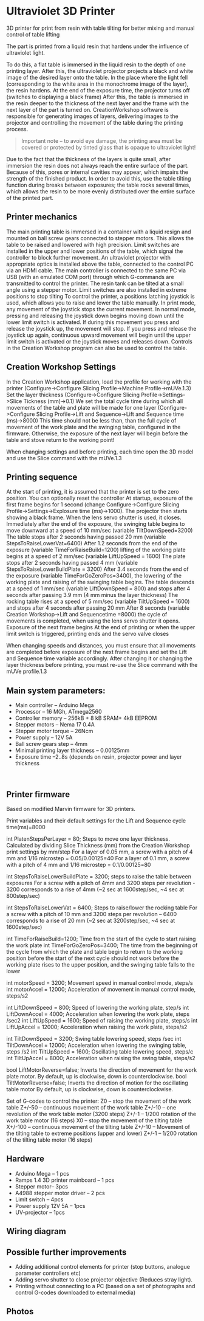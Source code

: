 # Ultraviolet 3D Printer
3D printer for print from resin with table tilting for better mixing and manual control of table lifting

The part is printed from a liquid resin that hardens under the influence of ultraviolet light.

To do this, a flat table is immersed in the liquid resin to the depth of one printing layer. After this, the ultraviolet projector projects a black and white image of the desired layer onto the table. In the place where the light fell (corresponding to the white area in the monochrome image of the layer), the resin hardens. At the end of the exposure time, the projector turns off (switches to displaying a black frame)
After this, the table is immersed in the resin deeper to the thickness of the next layer and the frame with the next layer of the part is turned on.
CreationWorkshop software is responsible for generating images of layers, delivering images to the projector and controlling the movement of the table during the printing process.

> Important note – to avoid eye damage, the printing area must be covered or protected by tinted glass that is opaque to ultraviolet light!

Due to the fact that the thickness of the layers is quite small, after immersion the resin does not always reach the entire surface of the part. Because of this, pores or internal cavities may appear, which impairs the strength of the finished product. In order to avoid this, use the table tilting function during breaks between exposures; the table rocks several times, which allows the resin to be more evenly distributed over the entire surface of the printed part.

## Printer mechanics
The main printing table is immersed in a container with a liquid resign and mounted on ball screw gears connected to stepper motors. This allows the table to be raised and lowered with high precision. 
Limit switches are installed in the upper and lower positions of the table, which signal the controller to block further movement.
An ultraviolet projector with appropriate optics is installed above the table, connected to the control PC via an HDMI cable.
The main controller is connected to the same PC via USB (with an emulated COM port) through which G-commands are transmitted to control the printer.
The resin tank can be tilted at a small angle using a stepper motor. Limit switches are also installed in extreme positions to stop tilting
To control the printer, a positions latching joystick is used, which allows you to raise and lower the table manually.
In print mode, any movement of the joystick stops the current movement.
In normal mode, pressing and releasing the joystick down begins moving down until the lower limit switch is activated. If during this movement you press and release the joystick up, the movement will stop. If you press and release the joystick up again, continuous upward movement will begin until the upper limit switch is activated or the joystick moves and releases down.
Controls in the Creation Workshop program can also be used to control the table.

## Creation Workshop Settings
In the Creation Workshop application, load the profile for working with the printer (Configure->Configure Slicing Profile->Machine Profile->mUVe.1.3)
Set the layer thickness (Configure->Configure Slicing Profile->Settings->Slice Tickness (mm)->0.1)
We set the total cycle time during which all movements of the table and plate will be made for one layer (Configure->Configure Slicing Profile->Lift and Sequence->Lift and Sequence time (ms)->8000) This time should not be less than, than the full cycle of movement of the work plate and the swinging table, configured in the firmware. Otherwise, the exposure of the next layer will begin before the table and stove return to the working point!

When changing settings and before printing, each time open the 3D model and use the Slice command with the mUVe.1.3 

## Printing sequence
At the start of printing, it is assumed that the printer is set to the zero position. You can optionally reset the controller
At startup, exposure of the first frame begins for 1 second (change Configure->Configure Slicing Profile->Settings->Explosure time (ms)->1000). The projector then starts showing a black frame. When the lens servo shutter is used, it closes.
Immediately after the end of the exposure, the swinging table begins to move downward at a speed of 10 mm/sec (variable TiltDownSpeed=3200) The table stops after 2 seconds having passed 20 mm (variable StepsToRaiseLowerVat=6400)
After 1.2 seconds from the end of the exposure (variable TimeForRaiseBuild=1200)
  lifting of the working plate begins at a speed of 2 mm/sec (variable LiftUpSpeed = 1600) The plate stops after 2 seconds having passed 4 mm (variable StepsToRaiseLowerBuildPlate = 3200)
After 3.4 seconds from the end of the exposure (variable TimeForGoZeroPos=3400), the lowering of the working plate and raising of the swinging table begins. The table descends at a speed of 1 mm/sec (variable LiftDownSpeed = 800) and stops after 4 seconds after passing 3.9 mm (4 mm minus the layer thickness) The rocking table rises at a speed of 5 mm/sec (variable TiltUpSpeed = 1600) and stops after 4 seconds after passing 20 mm
After 8 seconds (variable Creation Workshop->Lift and Sequencetime =8000) the cycle of movements is completed, when using the lens servo shutter it opens.
Exposure of the next frame begins
At the end of printing or when the upper limit switch is triggered, printing ends and the servo valve closes

When changing speeds and distances, you must ensure that all movements are completed before exposure of the next frame begins and set the Lift and Sequence time variable accordingly. After changing it or changing the layer thickness before printing, you must re-use the Slice command with the mUVe profile.1.3

## Main system parameters:
* Main controller			– Arduino Mega
* Processor 				– 16 MGh, ATmega2560
* Controller memory			– 256kB + 8 kB SRAM+ 4kB EEPROM
* Stepper motors			– Nema 17 0.4A 
* Stepper motor torque			– 26Ncm 
* Power supply 				– 12V 5A
* Ball screw gears step			– 4mm
* Minimal printing layer thickness	– 0.00125mm
* Exposure time				–2..8s (depends on resin, projector power and layer thickness

 
## Printer firmware
Based on modified Marvin firmware for 3D printers. 

Print variables and their default settings for the Lift and Sequence cycle time(ms)=8000

int PlatenStepsPerLayer = 80;
  Steps to move one layer thickness. Calculated by dividing Slice Thickness (mm) from the Creation Workshop print settings by mm/step
For a layer of 0.05 mm, a screw with a pitch of 4 mm and 1/16 microstep = 0.05/0.00125=40
For a layer of 0.1 mm, a screw with a pitch of 4 mm and 1/16 microstep = 0.1/0.00125=80

int StepsToRaiseLowerBuildPlate = 3200;
steps to raise the table between exposures
  For a screw with a pitch of 4mm and 3200 steps per revolution - 3200 corresponds to a rise of 4mm (~2 sec at 1600step/sec, ~4 sec at 800step/sec)

int StepsToRaiseLowerVat = 6400;
Steps to raise/lower the rocking table
  For a screw with a pitch of 10 mm and 3200 steps per revolution – 6400 corresponds to a rise of 20 mm (~2 sec at 3200step/sec, ~4 sec at 1600step/sec)

int TimeForRaiseBuild=1200;
Time from the start of the cycle to start raising the work plate
int TimeForGoZeroPos=3400;
The time from the beginning of the cycle from which the plate and table begin to return to the working position before the start of the next cycle should not work before the working plate rises to the upper position, and the swinging table falls to the lower
                              
int motorSpeed = 3200; Movement speed in manual control mode, steps/s
int motorAccel = 12000; Acceleration of movement in manual control mode, steps/s2

int LiftDownSpeed = 800; Speed of lowering the working plate, step/s
int LiftDownAccel = 4000; Acceleration when lowering the work plate, steps /sec2
int LiftUpSpeed = 1600; Speed of raising the working plate, steps/s
int LiftUpAccel = 12000; Acceleration when raising the work plate, steps/s2

int TiltDownSpeed = 3200; Swing table lowering speed, steps /sec
int TiltDownAccel = 12000; Acceleration when lowering the swinging table, steps /s2
int TiltUpSpeed = 1600; Oscillating table lowering speed, steps/c
int TiltUpAccel = 8000; Acceleration when raising the swing table, steps/s2

bool LiftMotorReverse=false;
Inverts the direction of movement for the work plate motor. By default, up is clockwise, down is counterclockwise.
bool TiltMotorReverse=false;
Inverts the direction of motion for the oscillating table motor
By default, up is clockwise, down is counterclockwise.

Set of G-codes to control the printer:
Z0 – stop the movement of the work table
Z+/-50 – continuous movement of the work table
Z+/-10 – one revolution of the work table motor (3200 steps)
Z+/-1 – 1/200 rotation of the work table motor (16 steps)
X0 – stop the movement of the tilting table
X+/-100 – continuous movement of the tilting table
Z+/-10 – Movement of the tilting table to extreme positions (upper and lower)
Z+/-1 – 1/200 rotation of the tilting table motor (16 steps)

## Hardware
* Arduino Mega – 1 pcs
* Ramps 1.4 3D printer mainboard – 1 pcs
* Stepper motor– 3pcs
* A4988 stepper motor driver – 2 pcs
* Limit switch – 4pcs
* Power supply 12V 5A – 1pcs
* UV-projector – 1pcs

## Wiring diagram
 

## Possible further improvements
* Adding additional control elements for printer (stop buttons, analogue parameter controllers etc)
* Adding servo shutter to close projector objective (Reduces stray light). 
* Printing without connecting to a PC (based on a set of photographs and control G-codes downloaded to external media)
 
## Photos

 
 
 

